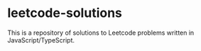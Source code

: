 # leetcode-solutions
This is a repository of solutions to Leetcode problems written in JavaScript/TypeScript.
